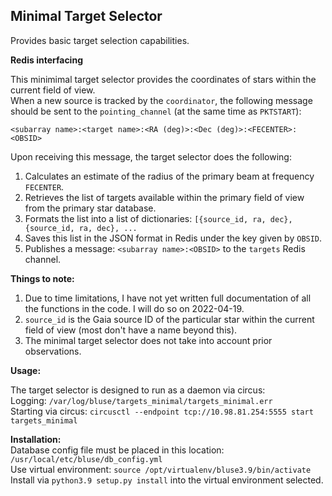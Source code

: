 ## Minimal Target Selector

Provides basic target selection capabilities. 
  
**Redis interfacing**

This minimimal target selector provides the coordinates of stars within the current field of view.  
When a new source is tracked by the `coordinator`, the following message should be sent to the 
`pointing_channel` (at the same time as `PKTSTART`):

`<subarray name>:<target name>:<RA (deg)>:<Dec (deg)>:<FECENTER>:<OBSID>`

Upon receiving this message, the target selector does the following:  

1. Calculates an estimate of the radius of the primary beam at frequency `FECENTER`.  
2. Retrieves the list of targets available within the primary field of view from the primary star database.  
3. Formats the list into a list of dictionaries: `[{source_id, ra, dec}, {source_id, ra, dec}, ...`
4. Saves this list in the JSON format in Redis under the key given by `OBSID`.
5. Publishes a message: `<subarray name>:<OBSID>` to the `targets` Redis channel.

**Things to note:**  

1. Due to time limitations, I have not yet written full documentation of all the functions in the code. I will do so on 2022-04-19. 
2. `source_id` is the Gaia source ID of the particular star within the current field of view (most don't have a name beyond this).  
3. The minimal target selector does not take into account prior observations. 

**Usage:**  

The target selector is designed to run as a daemon via circus:   
Logging: `/var/log/bluse/targets_minimal/targets_minimal.err`  
Starting via circus: `circusctl --endpoint tcp://10.98.81.254:5555 start targets_minimal`  

**Installation:**  
Database config file must be placed in this location: `/usr/local/etc/bluse/db_config.yml`  
Use virtual environment: `source /opt/virtualenv/bluse3.9/bin/activate`   
Install via `python3.9 setup.py install` into the virtual environment selected.  

